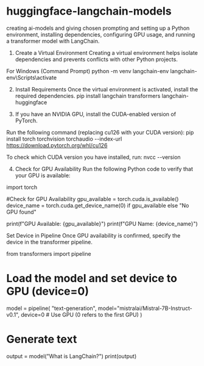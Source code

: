 # huggingface-langchain-models
creating ai-models and giving chosen prompting and setting up a Python environment, installing dependencies, configuring GPU usage, and running a transformer model with LangChain.

1. Create a Virtual Environment
Creating a virtual environment helps isolate dependencies and prevents conflicts with other Python projects.

For Windows (Command Prompt)
python -m venv langchain-env
langchain-env\Scripts\activate

2. Install Requirements
Once the virtual environment is activated, install the required dependencies.
pip install langchain transformers langchain-huggingface

3. If you have an NVIDIA GPU, install the CUDA-enabled version of PyTorch.

Run the following command (replacing cu126 with your CUDA version):
pip install torch torchvision torchaudio --index-url https://download.pytorch.org/whl/cu126

To check which CUDA version you have installed, run:
nvcc --version

4. Check for GPU Availability
Run the following Python code to verify that your GPU is available:

import torch

#Check for GPU Availability
gpu_available = torch.cuda.is_available()
device_name = torch.cuda.get_device_name(0) if gpu_available else "No GPU found"

print(f"GPU Available: {gpu_available}")
print(f"GPU Name: {device_name}")


Set Device in Pipeline
Once GPU availability is confirmed, specify the device in the transformer pipeline.

from transformers import pipeline

# Load the model and set device to GPU (device=0)
model = pipeline(
    "text-generation",
    model="mistralai/Mistral-7B-Instruct-v0.1",
    device=0  # Use GPU (0 refers to the first GPU)
)

# Generate text
output = model("What is LangChain?")
print(output)
